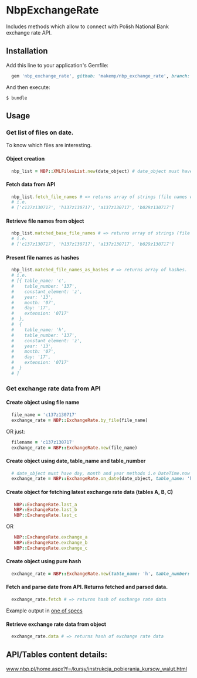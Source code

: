 # NbpExchangeRate
Includes methods which allow to connect with Polish National Bank exchange rate API.

## Installation

Add this line to your application's Gemfile:

```ruby
  gem 'nbp_exchange_rate', github: 'makemp/nbp_exchange_rate', branch: 'master'
```

And then execute:

    $ bundle

## Usage

### Get list of files on date.
To know which files are interesting.

#### Object creation

```ruby
  nbp_list = NBP::XMLFilesList.new(date_object) # date_object must have day, month and year methods i.e DateTime.now
```

#### Fetch data from API

```ruby
  nbp_list.fetch_file_names # => returns array of strings (file names without extension)
  # i.e.
  # ['c137z130717', 'h137z130717', 'a137z130717', 'b029z130717']
```

#### Retrieve file names from object

```ruby
  nbp_list.matched_base_file_names # => returns array of strings (file names without extension)
  # i.e.
  # ['c137z130717', 'h137z130717', 'a137z130717', 'b029z130717']
```

#### Present file names as hashes

```ruby
  nbp_list.matched_file_names_as_hashes # => returns array of hashes.
  # i.e.
  # [{ table_name: 'c',
  #    table_number: '137',
  #    constant_element: 'z',
  #    year: '13',
  #    month: '07',
  #    day: '17',
  #    extension: '0717'
  #  },
  #  {
  #    table_name: 'h',
  #    table_number: '137',
  #    constant_element: 'z',
  #    year: '13',
  #    month: '07',
  #    day: '17',
  #    extension: '0717'
  #  }
  # ]
```

### Get exchange rate data from API

#### Create object using file name

```ruby
  file_name = 'c137z130717'
  exchange_rate = NBP::ExchangeRate.by_file(file_name)
```
OR just:

```ruby
  filename = 'c137z130717'
  exchange_rate = NBP::ExchangeRate.new(file_name)
```

#### Create object using date, table_name and table_number

```ruby
  # date_object must have day, month and year methods i.e DateTime.now
  exchange_rate = NBP::ExchangeRate.on_date(date_object, table_name: 'h', table_number: '012')
```

#### Create object for fetching latest exchange rate data (tables A, B, C)
```ruby
   NBP::ExchangeRate.last_a
   NBP::ExchangeRate.last_b
   NBP::ExchangeRate.last_c
```
  OR
```ruby
   NBP::ExchangeRate.exchange_a
   NBP::ExchangeRate.exchange_b
   NBP::ExchangeRate.exchange_c
```

#### Create object using pure hash

```ruby
  exchange_rate = NBP::ExchangeRate.new(table_name: 'h', table_number: '002', day: '02', month: '12', year: '15')
```

#### Fetch and parse date from API. Returns fetched and parsed data.

```ruby
  exchange_rate.fetch # => returns hash of exchange rate data
```
  Example output in [one of specs](spec/nbp/exchange_rate_spec.rb)

#### Retrieve exchange rate data from object
```ruby
  exchange_rate.data # => returns hash of exchange rate data
```

## API/Tables content details:
www.nbp.pl/home.aspx?f=/kursy/instrukcja_pobierania_kursow_walut.html
